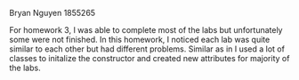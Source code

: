 Bryan Nguyen
1855265

For homework 3, I was able to complete most of the labs but unfortunately some were not finished. In this homework, I noticed each lab was quite similar to each other but had different problems. Similar as in I used a lot of classes to initalize the constructor and created new attributes for majority of the labs. 
